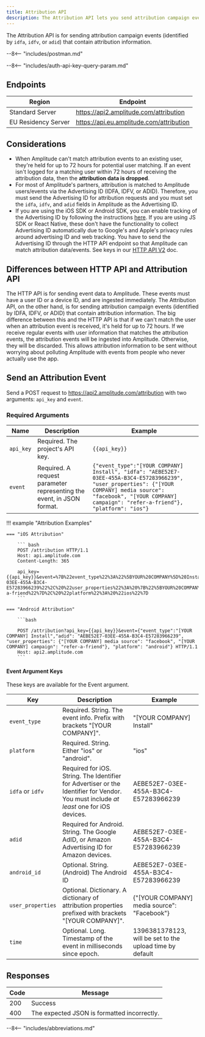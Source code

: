 ```yaml
---
title: Attribution API
description: The Attribution API lets you send attribution campaign events to Amplitude. 
---
```


The Attribution API is for sending attribution campaign events (identified by `idfa`, `idfv`, or `adid`) that contain attribution information.

--8<-- "includes/postman.md"

--8<-- "includes/auth-api-key-query-param.md"

## Endpoints

| Region | Endpoint |
| --- | --- |
| Standard Server | <https://api2.amplitude.com/attribution> |
| EU Residency Server | <https://api.eu.amplitude.com/attribution> |

## Considerations

- When Amplitude can't match attribution events to an existing user, they're held for up to 72 hours for potential user matching. If an event isn't logged for a matching user within 72 hours of receiving the attribution data, then the **attribution data is dropped**.
- For most of Amplitude's partners, attribution is matched to Amplitude users/events via the Advertising ID (IDFA, IDFV, or ADID). Therefore, you must send the Advertising ID for attribution requests and you must set the `idfa`, `idfv`, and `adid` fields in Amplitude as the Advertising ID. 
- If you are using the iOS SDK or Android SDK, you can enable tracking of the Advertising ID by following the instructions [here](https://developers.amplitude.com/docs/ios#advertising-id). If you are using JS SDK or React Native, these don't have the functionality to collect Advertising ID automatically due to Google's and Apple's privacy rules around advertising ID and web tracking. You have to send the Advertising ID through the HTTP API endpoint so that Amplitude can match attribution data/events. See keys in our [HTTP API V2](https://developers.amplitude.com/docs/http-api-v2) doc.

## Differences between HTTP API and Attribution API

The HTTP API is for sending event data to Amplitude. These events must have a user ID or a device ID, and are ingested immediately.
The Attribution API, on the other hand, is for sending attribution campaign events (identified by IDFA, IDFV, or ADID) that contain attribution information. The big difference between this and the HTTP API is that if we can't match the user when an attribution event is received, it's held for up to 72 hours. If we receive regular events with user information that matches the attribution events, the attribution events will be ingested into Amplitude. Otherwise, they will be discarded. This allows attribution information to be sent without worrying about polluting Amplitude with events from people who never actually use the app.

## Send an Attribution Event

Send a POST request to https://api2.amplitude.com/attribution with two arguments: `api_key` and `event`.

### Required Arguments

|Name| Description  | Example|
|---|---|---|
|`api_key`| Required. The project's API key. | `{{api_key}}`|
|`event`| Required. A request parameter representing the event, in JSON format.| `{"event_type":"[YOUR COMPANY] Install", "idfa": "AEBE52E7-03EE-455A-B3C4-E57283966239", "user_properties": {"[YOUR COMPANY] media source": "facebook", "[YOUR COMPANY] campaign": "refer-a-friend"}, "platform": "ios"}`|

!!! example "Attribution Examples"

    === "iOS Attribution"

        ``` bash
        POST /attribution HTTP/1.1
        Host: api.amplitude.com
        Content-Length: 365

        api_key={{api_key}}&event=%7B%22event_type%22%3A%22%5BYOUR%20COMPANY%5D%20Install%22%2C%20%22idfa%22%3A%20%22AEBE52E7-03EE-455A-B3C4-E57283966239%22%2C%20%22user_properties%22%3A%20%7B%22%5BYOUR%20COMPANY%5D%20media%20source%22%3A%20%22facebook%22%2C%20%22%5BYOUR%20COMPANY%5D%20campaign%22%3A%20%22refer-a-friend%22%7D%2C%20%22platform%22%3A%20%22ios%22%7D
        ```

    === "Android Attribution"

        ```bash

        POST /attribution?api_key={{api_key}}&event={"event_type":"[YOUR COMPANY] Install","adid": "AEBE52E7-03EE-455A-B3C4-E57283966239", "user_properties": {"[YOUR COMPANY] media source": "facebook", "[YOUR COMPANY] campaign": "refer-a-friend"}, "platform": "android"} HTTP/1.1
        Host: api2.amplitude.com
        ```

#### Event Argument Keys

These keys are available for the Event argument.

| Key              | Description                                                                                                                          | Example                                                  |
|------------------|--------------------------------------------------------------------------------------------------------------------------------------|----------------------------------------------------------|
| `event_type`     | Required. String. The event info. Prefix with brackets "[YOUR COMPANY]".                                                             | "[YOUR COMPANY] Install"                                 |
| `platform`       | Required. String. Either "ios" or "android".                                                                                         | "ios"                                                    |
| `idfa` or `idfv` | Required for iOS. String. The Identifier for Advertiser or the Identifier for Vendor. You must include *at least* one for iOS devices. | AEBE52E7-03EE-455A-B3C4-E57283966239                     |
| `adid`           | Required for Android. String. The Google AdID, or Amazon Advertising ID for Amazon devices.                                          | AEBE52E7-03EE-455A-B3C4-E57283966239                     |
| `android_id`       | Optional. String. (Android) The Android ID                                                                                           | AEBE52E7-03EE-455A-B3C4-E57283966239                     |
| `user_properties`  | Optional. Dictionary. A dictionary of attribution properties prefixed with brackets "[YOUR COMPANY]".                                | {"[YOUR COMPANY] media source": "Facebook"}              |
| `time`             | Optional. Long. Timestamp of the event in milliseconds since epoch.                                                                  | 1396381378123, will be set to the upload time by default |

## Responses

| Code | Message                                                                                                                     |
|------|-----------------------------------------------------------------------------------------------------------------------------|
| 200  | Success                                                                                                                     |
| 400  | The expected JSON is formatted incorrectly.  |

--8<-- "includes/abbreviations.md"
